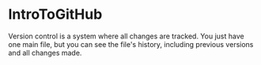 # IntroToGitHub
Version control is a system where all changes are tracked. You just have one main file, but you can see the file's history, including previous versions and all changes made.

